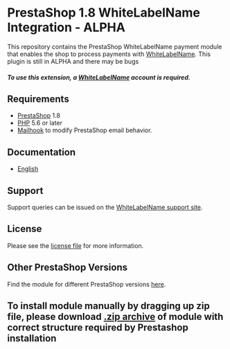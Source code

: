 

# PrestaShop 1.8 WhiteLabelName Integration - ALPHA
This repository contains the PrestaShop WhiteLabelName payment module that enables the shop to process payments with [WhiteLabelName](https://whitelabel-website.com).
This plugin is still in ALPHA and there may be bugs

##### To use this extension, a [WhiteLabelName](https://whitelabel-signup.com) account is required.

## Requirements

* [PrestaShop](https://www.prestashop.com/) 1.8
* [PHP](http://php.net/) 5.6 or later
* [Mailhook](https://github.com/wallee-payment/prestashop-mailhook/releases) to modify PrestaShop email behavior.

## Documentation

* [English](@WalleeDocPath(/docs/en/documentation.html))

## Support

Support queries can be issued on the [WhiteLabelName support site](https://whitelabel-support.com).

## License

Please see the [license file](@WalleeRepoPath(/LICENSE)) for more information.

## Other PrestaShop Versions

Find the module for different PrestaShop versions [here](../../../prestashop).

## To install module manually by dragging up zip file, please download [.zip archive](../../releases/latest/download/whitelabelmachinename.zip) of module with correct structure required by Prestashop installation
